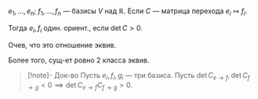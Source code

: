 $e_{1},\dots ,e_{n};\ f_{1},\dots,f_{n}$ — базисы $V$ над $\mathbb{R}$.
Если $C$ — матрица перехода $e_{i}\mapsto f_{i}$.

Тогда $e_{i},f_{i}$ один. ориент., если $\det C>0$.

Очев, что это отношение эквив.

Более того, сущ-ет ровно 2 класса эквив.
>[!note]- Док-во
> Пусть $e_{i},f_{i},g_{i}$ — три базиса. Пусть $\det C_{e\to f}, \det C_{f\to g}<0\implies \det C_{e\to f}C_{f\to g}>0$.
